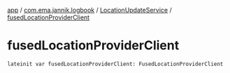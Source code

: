 [app](../../index.md) / [com.ema.jannik.logbook](../index.md) / [LocationUpdateService](index.md) / [fusedLocationProviderClient](./fused-location-provider-client.md)

# fusedLocationProviderClient

`lateinit var fusedLocationProviderClient: FusedLocationProviderClient`